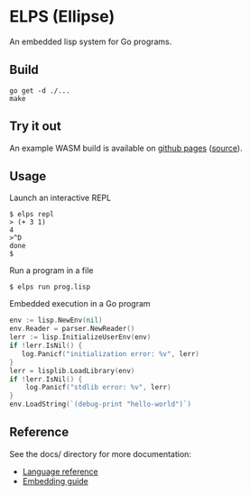 # ELPS (Ellipse)

An embedded lisp system for Go programs.

## Build

```
go get -d ./...
make
```

## Try it out

An example WASM build is available on [github
pages](https://luthersystems.github.io/elps/) ([source](_examples/wasm/)).

## Usage

Launch an interactive REPL

```
$ elps repl
> (+ 3 1)
4
>^D
done
$
```

Run a program in a file

```
$ elps run prog.lisp
```

Embedded execution in a Go program

```go
env := lisp.NewEnv(nil)
env.Reader = parser.NewReader()
lerr := lisp.InitializeUserEnv(env)
if !lerr.IsNil() {
   log.Panicf("initialization error: %v", lerr) 
}
lerr = lisplib.LoadLibrary(env)
if !lerr.IsNil() {
    log.Panicf("stdlib error: %v", lerr)
}
env.LoadString(`(debug-print "hello-world")`)
```

## Reference

See the docs/ directory for more documentation:

- [Language reference](docs/lang.md)
- [Embedding guide](docs/embed.md)
